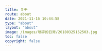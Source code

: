 ```yaml
---
title: 关于
route: about
date: 2021-11-16 10:44:58
type: "about"
layout: "about"
image: /images/琐碎的日常/20180325152503.jpg
toc: false
copyright: false
---
```

